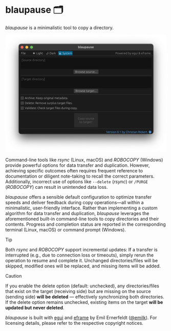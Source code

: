# blaupause 🗂️

_blaupause_ is a minimalistic tool to copy a directory.

<img src="./assets/gui.png" alt="GUI with macOS" width="566">  

Command-line tools like _rsync_ (Linux, macOS) and _ROBOCOPY_ (Windows) provide powerful options for data transfer and duplication. However, achieving specific outcomes often requires frequent reference to documentation or diligent note-taking to recall the correct parameters.
Additionally, incorrect use of options like `--delete` (_rsync_) or `/PURGE` (_ROBOCOPY_) can result in unintended data loss.

_blaupause_ offers a sensible default configuration to optimize transfer speeds and deliver feedback during copy operations—all within a minimalistic, user-friendly interface. Rather than implementing a custom algorithm for data transfer and duplication, _blaupause_ leverages the aforementioned built-in command-line tools to copy directories and their contents. Progress and completion status are reported in the corresponding terminal (Linux, macOS) or command prompt (Windows).

>[!TIP]
Both _rsync_ and _ROBOCOPY_ support incremental updates: If a transfer is interrupted (e.g., due to connection loss or timeouts), simply rerun the operation to resume and complete it. Unchanged directories/files will be skipped, modified ones will be replaced, and missing items will be added.

>[!CAUTION]
If you enable the delete option (default: unchecked), any directories/files that exist on the target (receiving side) but are missing on the source (sending side) **will be deleted** — effectively synchronizing both directories. If the delete option remains unchecked, existing items on the target **will be updated but never deleted**.

_blaupause_ is built with [egui](https://github.com/emilk/egui) and [eframe](https://github.com/emilk/eframe) by Emil Ernerfeldt ([@emilk](https://github.com/emilk)). For licensing details, please refer to the respective copyright notices.

